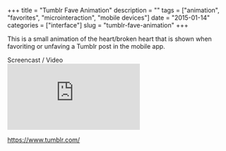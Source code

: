 +++
title = "Tumblr Fave Animation"
description = ""
tags = ["animation", "favorites", "microinteraction", "mobile devices"]
date = "2015-01-14"
categories = ["interface"]
slug = "tumblr-fave-animation"
+++


<p>This is a small animation of the  heart/broken heart that is shown when favoriting or unfaving a Tumblr post in the mobile app.</p>

<div class="video"><div class="caption aptureNoAutolink">Screencast / Video</div><div class="video-object"><iframe src="http://www.youtube.com/embed/8bxvrHabfLA" frameborder="0" allowfullscreen></iframe></div></div>        
<p><a href="https://www.tumblr.com/">https://www.tumblr.com/</a></p>

